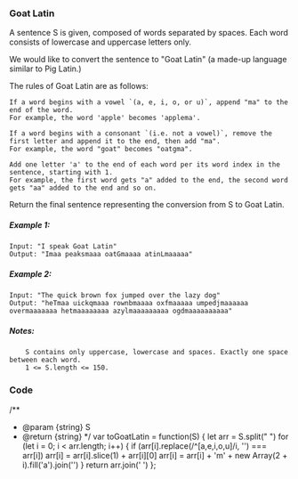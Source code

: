 ### Goat Latin
A sentence S is given, composed of words separated by spaces. Each word consists of lowercase and uppercase letters only.

We would like to convert the sentence to "Goat Latin" (a made-up language similar to Pig Latin.)

The rules of Goat Latin are as follows:

    If a word begins with a vowel `(a, e, i, o, or u)`, append "ma" to the end of the word.
    For example, the word 'apple' becomes 'applema'.
     
    If a word begins with a consonant `(i.e. not a vowel)`, remove the first letter and append it to the end, then add "ma".
    For example, the word "goat" becomes "oatgma".
     
    Add one letter 'a' to the end of each word per its word index in the sentence, starting with 1.
    For example, the first word gets "a" added to the end, the second word gets "aa" added to the end and so on.

Return the final sentence representing the conversion from S to Goat Latin. 

 

##### Example 1:
```
Input: "I speak Goat Latin"
Output: "Imaa peaksmaaa oatGmaaaa atinLmaaaaa"
```
##### Example 2:
```
Input: "The quick brown fox jumped over the lazy dog"
Output: "heTmaa uickqmaaa rownbmaaaa oxfmaaaaa umpedjmaaaaaa overmaaaaaaa hetmaaaaaaaa azylmaaaaaaaaa ogdmaaaaaaaaaa"
```
 

##### Notes:
```
    S contains only uppercase, lowercase and spaces. Exactly one space between each word.
    1 <= S.length <= 150.
```
### Code
/**
 * @param {string} S
 * @return {string}
 */
var toGoatLatin = function(S) {
    let arr = S.split(" ")
    for (let i = 0; i < arr.length; i++) {
        if (arr[i].replace(/^[a,e,i,o,u]/i, '') === arr[i]) arr[i] = arr[i].slice(1) + arr[i][0]
        arr[i] = arr[i] + 'm' + new Array(2 + i).fill('a').join('')
    }
    return arr.join(' ')
};

